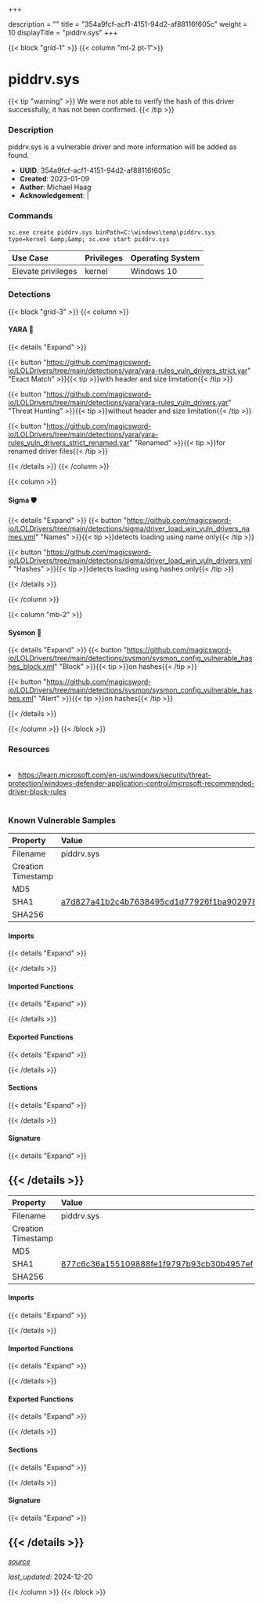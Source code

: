+++

description = ""
title = "354a9fcf-acf1-4151-94d2-af88116f605c"
weight = 10
displayTitle = "piddrv.sys"
+++


{{< block "grid-1" >}}
{{< column "mt-2 pt-1">}}


# piddrv.sys


{{< tip "warning" >}}
We were not able to verify the hash of this driver successfully, it has not been confirmed.
{{< /tip >}}


### Description

piddrv.sys is a vulnerable driver and more information will be added as found.
- **UUID**: 354a9fcf-acf1-4151-94d2-af88116f605c
- **Created**: 2023-01-09
- **Author**: Michael Haag
- **Acknowledgement**:  | [](https://twitter.com/)


### Commands

```
sc.exe create piddrv.sys binPath=C:\windows\temp\piddrv.sys type=kernel &amp;&amp; sc.exe start piddrv.sys
```


| Use Case | Privileges | Operating System | 
|:---- | ---- | ---- |
| Elevate privileges | kernel | Windows 10 |



### Detections


{{< block "grid-3" >}}
{{< column >}}
#### YARA 🏹
{{< details "Expand" >}}

{{< button "https://github.com/magicsword-io/LOLDrivers/tree/main/detections/yara/yara-rules_vuln_drivers_strict.yar" "Exact Match" >}}{{< tip >}}with header and size limitation{{< /tip >}} 

{{< button "https://github.com/magicsword-io/LOLDrivers/tree/main/detections/yara/yara-rules_vuln_drivers.yar" "Threat Hunting" >}}{{< tip >}}without header and size limitation{{< /tip >}} 

{{< button "https://github.com/magicsword-io/LOLDrivers/tree/main/detections/yara/yara-rules_vuln_drivers_strict_renamed.yar" "Renamed" >}}{{< tip >}}for renamed driver files{{< /tip >}} 


{{< /details >}}
{{< /column >}}



{{< column >}}

#### Sigma 🛡️
{{< details "Expand" >}}
{{< button "https://github.com/magicsword-io/LOLDrivers/tree/main/detections/sigma/driver_load_win_vuln_drivers_names.yml" "Names" >}}{{< tip >}}detects loading using name only{{< /tip >}} 


{{< button "https://github.com/magicsword-io/LOLDrivers/tree/main/detections/sigma/driver_load_win_vuln_drivers.yml" "Hashes" >}}{{< tip >}}detects loading using hashes only{{< /tip >}} 

{{< /details >}}

{{< /column >}}


{{< column "mb-2" >}}

#### Sysmon 🔎
{{< details "Expand" >}}
{{< button "https://github.com/magicsword-io/LOLDrivers/tree/main/detections/sysmon/sysmon_config_vulnerable_hashes_block.xml" "Block" >}}{{< tip >}}on hashes{{< /tip >}} 

{{< button "https://github.com/magicsword-io/LOLDrivers/tree/main/detections/sysmon/sysmon_config_vulnerable_hashes.xml" "Alert" >}}{{< tip >}}on hashes{{< /tip >}} 

{{< /details >}}

{{< /column >}}
{{< /block >}}


### Resources
<br>
<li><a href="https://learn.microsoft.com/en-us/windows/security/threat-protection/windows-defender-application-control/microsoft-recommended-driver-block-rules">https://learn.microsoft.com/en-us/windows/security/threat-protection/windows-defender-application-control/microsoft-recommended-driver-block-rules</a></li>
<br>


### Known Vulnerable Samples

| Property           | Value |
|:-------------------|:------|
| Filename           | piddrv.sys |
| Creation Timestamp           |  |
| MD5                | [](https://www.virustotal.com/gui/file/) |
| SHA1               | [a7d827a41b2c4b7638495cd1d77926f1ba902978](https://www.virustotal.com/gui/file/a7d827a41b2c4b7638495cd1d77926f1ba902978) |
| SHA256             | [](https://www.virustotal.com/gui/file/) |



#### Imports
{{< details "Expand" >}}

{{< /details >}}
#### Imported Functions
{{< details "Expand" >}}

{{< /details >}}
#### Exported Functions
{{< details "Expand" >}}

{{< /details >}}

#### Sections
{{< details "Expand" >}}

{{< /details >}}
#### Signature
{{< details "Expand" >}}

{{< /details >}}
-----
| Property           | Value |
|:-------------------|:------|
| Filename           | piddrv.sys |
| Creation Timestamp           |  |
| MD5                | [](https://www.virustotal.com/gui/file/) |
| SHA1               | [877c6c36a155109888fe1f9797b93cb30b4957ef](https://www.virustotal.com/gui/file/877c6c36a155109888fe1f9797b93cb30b4957ef) |
| SHA256             | [](https://www.virustotal.com/gui/file/) |



#### Imports
{{< details "Expand" >}}

{{< /details >}}
#### Imported Functions
{{< details "Expand" >}}

{{< /details >}}
#### Exported Functions
{{< details "Expand" >}}

{{< /details >}}

#### Sections
{{< details "Expand" >}}

{{< /details >}}
#### Signature
{{< details "Expand" >}}

{{< /details >}}
-----



[*source*](https://github.com/magicsword-io/LOLDrivers/tree/main/yaml/354a9fcf-acf1-4151-94d2-af88116f605c.yaml)

*last_updated:* 2024-12-20

{{< /column >}}
{{< /block >}}
